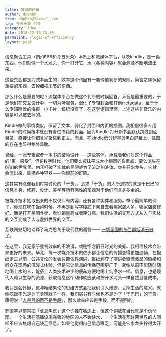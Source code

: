 ```yaml
---
title: 效率的逻辑
author: dkphhh
from: dkphhh@foxmail.com
tag: 今日头条 抖音
category: idea
date: 2018-12-13 23:30
permalink: /logic-of-efficiency
layout: post
---
```


信息聚合工具（例如RSS和今日头条）本质上和流媒体平台，以及kindle，是一类东西。他们就像一个水龙头，你一打开它，水（各种内容）就会源源不断地流出来。

这些东西都是为效率而生的，效率这个词里有一套价值判断的规则，简言之即保留重要的东西，去掉细枝末节的东西。

那么什么是重要的呢？流媒体平台在做这个判断的时候回答，声音是最重要的，于是他们在交互设计中，一切为听服务，弱化了专辑封面和其他[metadata](https://zh.wikipedia.org/zh/%E5%85%83%E6%95%B0%E6%8D%AE)，至于什么专辑附赠的海报，小卡片，统统没有了。在这套逻辑里面，上述这些非音乐的内容是可以被去掉的。

Kindle做的事情类似，保留了文本，弱化了封面和内页的插图。我相信很多人用Kindle的时候根本就没有看过书籍的封面，因为Kindle 打开新书会默认跳过封面目录，直接让你把目光聚焦到正文。而且，在kindle低分辨率的黑白屏幕上，插图的存在也显得格外鸡肋。

曾经，一张专辑或者一本书的装帧设计——这些实体，承载着我们对这个作品的“第一感受”，但在数字时代，他们要么被抹平成大小相同的像素点，要么消失在0和1的世界里。内容打破了实体的局限成为了流动的液体，你拧开水龙头，它就会流出来，装满各种容器——你眼前的屏幕。

这其实有点像我们时常讨论的「干货」，追求「干货」的人所追求的就是干巴巴的信息本身，修辞、设计、美学等所有感性的东西对于他们而言是多余的。

被媒介技术抽取出来的不仅仅只有内容，还有各种实体和服务。举个最简单的例子，你现在吃午饭的时候，不再是到写字楼底下亲自去看哪家店人多，哪家店装修好，而是打开美团外卖，看谁销量高或者评分高。我们生活的交互方式从人与实体的交互变成了人与虚拟世界的交互。

互联网贴切地诠释了马克思关于现代性的谶言—— [一切坚固的东西都烟消云散了](https://www.marxists.org/chinese/marx/01.htm)。

在这里，我无意于批判效率的不浪漫，或是怀念旧日时光的美好。我相信技术会带来更好的未来。毕竟，每一次媒介技术的进步都让信息的传播变得更加通畅，在报纸诞生以前，公共言论的发表只能依靠演讲，报纸剥夺了演讲者慷慨激昂的情绪和听众在现场的沉浸式体验，但是它让信息的传播范围更广了。就像从前不能随时随地喝上水的人，能搭上人类技术进步的便车方便地喝上纯净水一样。信息，也是现代人赖以生存的资源，获取信息这个动作就应该和拧开水龙头一样自然且低成本。

我只是会怀疑，这种唯结果论的思维方式会把我们引入歧途，丢掉生活的意义。就像吃饭不光是为了填饱肚子一样，我们买书有时候也不是为了「干巴巴」的干货。康德说「[人是目的而不是手段](https://book.douban.com/subject/1223897/)」，那么效率应该是手段，而不是目的。

罗振宇以前常把「信息焦虑」这个词挂在嘴边上，但这个词放在当代就是个伪命题。一个生活在基础设施完善的地区的人不会缺水，一个生活在互联网世界的人同样不应该焦虑自己缺乏信息。如果他觉得自己信息匮乏，可能是它水龙头拧得太开了。